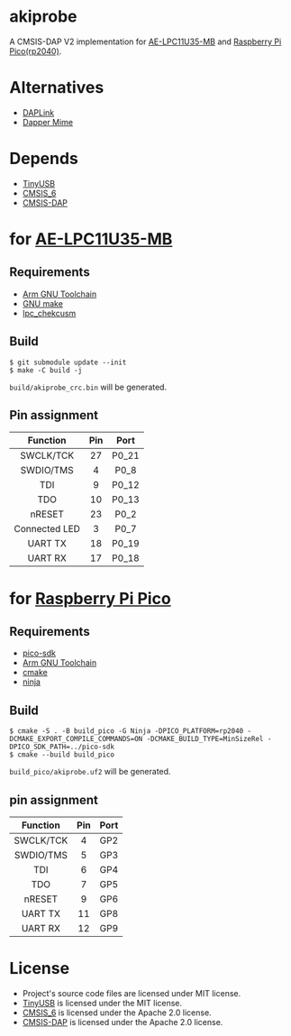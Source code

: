 # akiprobe

A CMSIS-DAP V2 implementation for
[AE-LPC11U35-MB](https://akizukidenshi.com/catalog/g/gK-12144/) and
[Raspberry Pi Pico(rp2040)](https://www.raspberrypi.com/products/raspberry-pi-pico/).

# Alternatives

- [DAPLink](https://github.com/ARMmbed/DAPLink)
- [Dapper Mime](https://github.com/majbthrd/DapperMime)

# Depends

- [TinyUSB](https://github.com/hathach/tinyusb)
- [CMSIS_6](https://github.com/ARM-software/CMSIS_6)
- [CMSIS-DAP](https://github.com/ARM-software/CMSIS-DAP)

# for [AE-LPC11U35-MB](https://akizukidenshi.com/catalog/g/gK-12144/)

## Requirements

- [Arm GNU Toolchain](https://developer.arm.com/downloads/-/arm-gnu-toolchain-downloads)
- [GNU make](https://www.gnu.org/software/make/)
- [lpc_chekcusm](https://pypi.org/project/lpc-checksum/)

## Build

```console
$ git submodule update --init
$ make -C build -j
```

`build/akiprobe_crc.bin` will be generated.

## Pin assignment

| Function     | Pin | Port   |
|:------------:|:---:|:------:|
| SWCLK/TCK    | 27  | P0_21  |
| SWDIO/TMS    |  4  | P0_8   |
| TDI          |  9  | P0_12  |
| TDO          | 10  | P0_13  |
| nRESET       | 23  | P0_2   |
| Connected LED|  3  | P0_7   |
| UART TX      | 18  | P0_19  |
| UART RX      | 17  | P0_18  |

# for [Raspberry Pi Pico](https://www.raspberrypi.com/products/raspberry-pi-pico/)

## Requirements

- [pico-sdk](https://github.com/raspberrypi/pico-sdk)
- [Arm GNU Toolchain](https://developer.arm.com/downloads/-/arm-gnu-toolchain-downloads)
- [cmake](https://cmake.org/)
- [ninja](https://ninja-build.org/)

## Build

```console
$ cmake -S . -B build_pico -G Ninja -DPICO_PLATFORM=rp2040 -DCMAKE_EXPORT_COMPILE_COMMANDS=ON -DCMAKE_BUILD_TYPE=MinSizeRel -DPICO_SDK_PATH=../pico-sdk
$ cmake --build build_pico
```

`build_pico/akiprobe.uf2` will be generated.

## pin assignment

| Function     | Pin | Port   |
|:------------:|:---:|:------:|
| SWCLK/TCK    |  4  | GP2    |
| SWDIO/TMS    |  5  | GP3    |
| TDI          |  6  | GP4    |
| TDO          |  7  | GP5    |
| nRESET       |  9  | GP6    |
| UART TX      | 11  | GP8    |
| UART RX      | 12  | GP9    |

# License

- Project's source code files are licensed under MIT license.
- [TinyUSB](https://github.com/hathach/tinyusb) is licensed under the MIT license.
- [CMSIS_6](https://github.com/ARM-software/CMSIS_6) is licensed under the Apache 2.0 license.
- [CMSIS-DAP](https://github.com/ARM-software/CMSIS-DAP) is licensed under the Apache 2.0 license.
